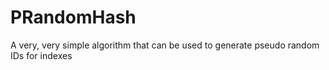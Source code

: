 # PRandomHash
A very, very simple algorithm that can be used to generate pseudo random IDs for indexes

